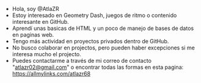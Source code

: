 - Hola, soy @AtlaZR
- Estoy interesado en Geometry Dash, juegos de ritmo o contenido interesante en GitHub.
- Aprendí unas basicas de HTML y un poco de manejo de bases de datos en paginas web.
- Tengo más actividad en proyectos privados dentro de GitHub.
- No busco colaborar en projectos, pero pueden haber excepciones si me interesa mucho el projecto.
- Puedes contactarme a través de mi correo de contacto "atlazr02@gmail.com" o encontrar todas las formas en esta pagina: https://allmylinks.com/atlazr68

<!---
AtlaZR/AtlaZR is a ✨ special ✨ repository because its `README.md` (this file) appears on your GitHub profile.
You can click the Preview link to take a look at your changes.
--->
